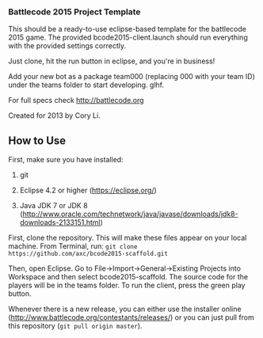 ### Battlecode 2015 Project Template

This should be a ready-to-use eclipse-based template for the battlecode 2015 game.
The provided bcode2015-client.launch should run everything with the provided settings correctly.

Just clone, hit the run button in eclipse, and you're in business!

Add your new bot as a package team000 (replacing 000 with your team ID) under the teams folder to start developing. glhf.

For full specs check http://battlecode.org

Created for 2013 by Cory Li.

How to Use
-----------------------

First, make sure you have installed:

1. git

2. Eclipse 4.2 or higher (https://eclipse.org/)

3. Java JDK 7 or JDK 8 (http://www.oracle.com/technetwork/java/javase/downloads/jdk8-downloads-2133151.html)

First, clone the repository. This will make these files appear on your local machine. From Terminal, run: `git clone https://github.com/axc/bcode2015-scaffold.git`

Then, open Eclipse. Go to File->Import->General->Existing Projects into Workspace and then select bcode2015-scaffold. The source code for the players will be in the teams folder. To run the client, press the green play button.

Whenever there is a new release, you can either use the installer online (http://www.battlecode.org/contestants/releases/) or you can just pull from this repository (`git pull origin master`).
